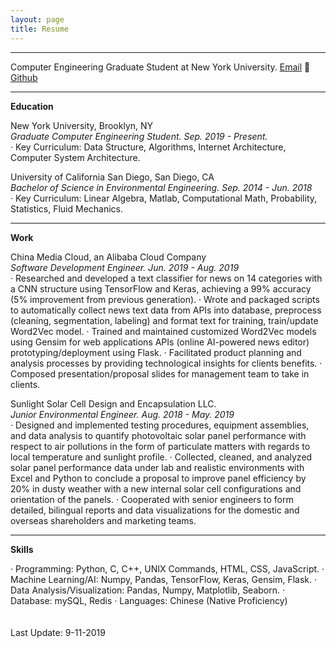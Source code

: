 ```yaml
---
layout: page
title: Resume
---
```


***
Computer Engineering Graduate Student at New York University.
[Email](mailto:zibozhang@nyu.edu) 􏰂 [Github](https://tonyzhang95.github.io)

***

__Education__

New York University, Brooklyn, NY \
_Graduate Computer Engineering Student.  Sep. 2019 - Present._ \
· Key Curriculum: Data Structure, Algorithms, Internet Architecture, Computer System Architecture.

University of California San Diego, San Diego, CA \
_Bachelor of Science in Environmental Engineering. Sep. 2014 - Jun. 2018_ \
· Key Curriculum: Linear Algebra, Matlab, Computational Math, Probability, Statistics, Fluid Mechanics.

***

__Work__

China Media Cloud, an Alibaba Cloud Company \
_Software Development Engineer. Jun. 2019 - Aug. 2019_ \
· Researched and developed a text classifier for news on 14 categories with a CNN structure using TensorFlow and Keras, achieving a 99% accuracy (5% improvement from previous generation).
· Wrote and packaged scripts to automatically collect news text data from APIs into database, preprocess (cleaning, segmentation, labeling) and format text for training, train/update Word2Vec model.
· Trained and maintained customized Word2Vec models using Gensim for web applications APIs (online AI-powered news editor) prototyping/deployment using Flask.
· Facilitated product planning and analysis processes by providing technological insights for clients benefits.
· Composed presentation/proposal slides for management team to take in clients.

Sunlight Solar Cell Design and Encapsulation LLC. \
_Junior Environmental Engineer. Aug. 2018 - May. 2019_ \
· Designed and implemented testing procedures, equipment assemblies, and data analysis to quantify photovoltaic solar panel performance with respect to air pollutions in the form of particulate matters with regards to local temperature and sunlight profile.
· Collected, cleaned, and analyzed solar panel performance data under lab and realistic environments with Excel and Python to conclude a proposal to improve panel efficiency by 20% in dusty weather with a new internal solar cell configurations and orientation of the panels.
· Cooperated with senior engineers to form detailed, bilingual reports and data visualizations for the domestic and overseas shareholders and marketing teams.

***

__Skills__

· Programming: Python, C, C++, UNIX Commands, HTML, CSS, JavaScript.
· Machine Learning/AI: Numpy, Pandas, TensorFlow, Keras, Gensim, Flask.
· Data Analysis/Visualization: Pandas, Numpy, Matplotlib, Seaborn.
· Database: mySQL, Redis
· Languages: Chinese (Native Proficiency)
 \
 \
 \
Last Update: 9-11-2019
